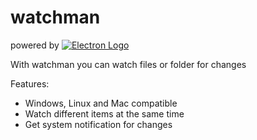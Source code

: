# watchman

powered by [![Electron Logo](https://electron.atom.io/images/electron-logo.svg)](https://electron.atom.io/)

With watchman you can watch files or folder for changes

Features:

 * Windows, Linux and Mac compatible
 * Watch different items at the same time
 * Get system notification for changes
